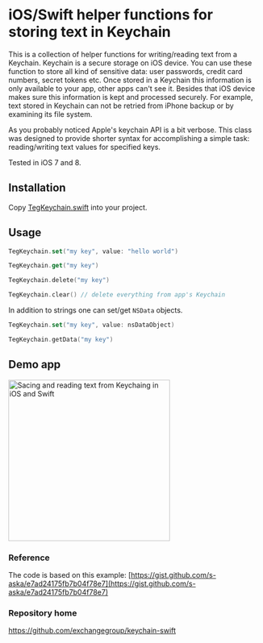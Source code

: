 # iOS/Swift helper functions for storing text in Keychain

This is a collection of helper functions for writing/reading text from a Keychain. Keychain is a secure storage on iOS device. You can use these function to store all kind of sensitive data: user passwords, credit card numbers, secret tokens etc. Once stored in a Keychain this information is only available to your app, other apps can't see it. Besides that iOS device makes sure this information is kept and processed securely. For example, text stored in Keychain can not be retried from iPhone backup or by examining its file system.

As you probably noticed Apple's keychain API is a bit verbose.
This class was designed to provide shorter syntax for accomplishing a simple task: reading/writing text values for specified keys.

Tested in iOS 7 and 8.

## Installation

Copy [TegKeychain.swift](https://raw.githubusercontent.com/exchangegroup/keychain-swift/master/keychain/TegKeychain.swift) into your project.

## Usage

```Swift
TegKeychain.set("my key", value: "hello world")

TegKeychain.get("my key")

TegKeychain.delete("my key")

TegKeychain.clear() // delete everything from app's Keychain
```

In addition to strings one can set/get `NSData` objects.

```Swift
TegKeychain.set("my key", value: nsDataObject)

TegKeychain.getData("my key")
```

## Demo app

<img src="https://raw.githubusercontent.com/exchangegroup/keychain-swift/master/graphics/keychain-swift-demo.png" alt="Sacing and reading text from Keychaing in iOS and Swift" width="320">

### Reference

The code is based on this example: [https://gist.github.com/s-aska/e7ad24175fb7b04f78e7](https://gist.github.com/s-aska/e7ad24175fb7b04f78e7)

### Repository home

https://github.com/exchangegroup/keychain-swift
